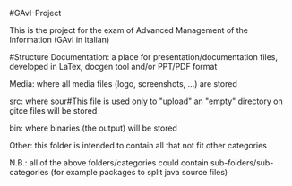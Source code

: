 #GAvI-Project

This is the project for the exam of Advanced Management of the Information (GAvI in italian)

#Structure 
Documentation: a place for presentation/documentation files, developed in LaTex, docgen tool and/or PPT/PDF format

Media: where all media files (logo, screenshots, ...) are stored

src: where sour#This file is used only to "upload" an "empty" directory on gitce files will be stored

bin: where binaries (the output) will be stored

Other: this folder is intended to contain all that not fit other categories

N.B.: all of the above folders/categories could contain sub-folders/sub-categories (for example packages to split java source files)